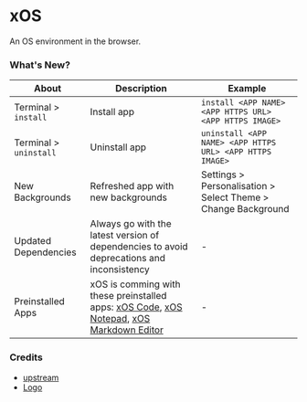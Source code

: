 # xOS

An OS environment in the browser.

### What's New?

| About                  | Description                                                                                                                                                            | Example                                                       |
| ---------------------- | ---------------------------------------------------------------------------------------------------------------------------------------------------------------------- | ------------------------------------------------------------- |
| Terminal > `install`   | Install app                                                                                                                                                            | `install <APP NAME> <APP HTTPS URL> <APP HTTPS IMAGE> `       |
| Terminal > `uninstall` | Uninstall app                                                                                                                                                          | `uninstall <APP NAME> <APP HTTPS URL> <APP HTTPS IMAGE>`      |
| New Backgrounds        | Refreshed app with new backgrounds                                                                                                                                     | Settings > Personalisation > Select Theme > Change Background |
| Updated Dependencies   | Always go with the latest version of dependencies to avoid deprecations and inconsistency                                                                              | -                                                             |
| Preinstalled Apps      | xOS is comming with these preinstalled apps: [xOS Code](https://code.xos.dev), [xOS Notepad](https://notepad.xos.dev), [xOS Markdown Editor](https://markdown.xos.dev) | -                                                             |

### Credits

- [upstream](https://github.com/blueedgetechno/win11React)
- [Logo](https://www.flaticon.com/free-icon/command_11146441)
